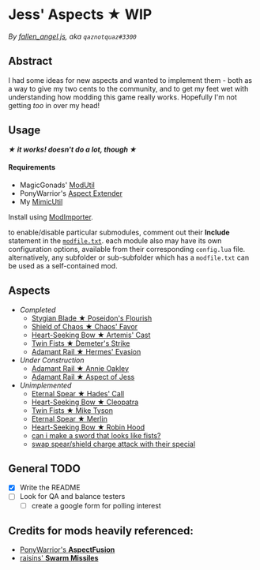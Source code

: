 # Jess' Aspects ★ WIP
*By [fallen_angel.js](https://twitch.tv/qaznotquaz "come watch me on twitch!"), aka `qaznotquaz#3300`*

## Abstract
I had some ideas for new aspects and wanted to implement them - both as a way to give my two cents to the community, and to get my feet wet with understanding how modding this game really works. Hopefully I'm not getting *too* in over my head!

## Usage
***★ it works! doesn't do a lot, though ★***

#### Requirements
- MagicGonads' [ModUtil](https://www.nexusmods.com/hades/mods/27)
- PonyWarrior's [Aspect Extender](https://www.nexusmods.com/hades/mods/115)
- My [MimicUtil](https://www.nexusmods.com/hades/mods/117/)

Install using [ModImporter](https://www.nexusmods.com/hades/mods/26).

to enable/disable particular submodules, comment out their **Include** statement in the [`modfile.txt`](modfile.txt). each module also may have its own configuration options, available from their corresponding `config.lua` file. alternatively, any subfolder or sub-subfolder which has a `modfile.txt` can be used as a self-contained mod.

## Aspects
- *Completed*
  - [Stygian Blade ★ Poseidon's Flourish](BoonsAsAspects)
  - [Shield of Chaos ★ Chaos' Favor](BoonsAsAspects)
  - [Heart-Seeking Bow ★ Artemis' Cast](BoonsAsAspects)
  - [Twin Fists ★ Demeter's Strike](BoonsAsAspects)
  - [Adamant Rail ★ Hermes' Evasion](BoonsAsAspects)
- *Under Construction*
  - [Adamant Rail ★ Annie Oakley](JessNewAspects/LittleSureshot)
  - [Adamant Rail ★ Aspect of Jess](JessNewAspects/MagicBombs)
- *Unimplemented*
  - [Eternal Spear ★ Hades' Call](BoonsAsAspects)
  - [Heart-Seeking Bow ★ Cleopatra](JessNewAspects/temp_Cleopatra)
  - [Twin Fists ★ Mike Tyson](JessNewAspects/temp_MikeTyson)
  - [Eternal Spear ★ Merlin](JessNewAspects/temp_Merlin)
  - [Heart-Seeking Bow ★ Robin Hood](JessNewAspects/Philanthropist)
  - [can i make a sword that looks like fists?](MiscConcepts/InaccurateGraphics)
  - [swap spear/shield charge attack with their special](MiscConcepts/InverseAttacks)

## General TODO
- [x] Write the README
- [ ] Look for QA and balance testers
  - [ ] create a google form for polling interest

## Credits for mods heavily referenced:
- [PonyWarrior's **AspectFusion**](https://github.com/PonyWarrior/HadesModRepo/tree/master/AspectFusion)
- [raisins' **Swarm Missiles**](https://www.nexusmods.com/hades/mods/92)
<!--
Commented out since I haven't used this /yet/, but leaving it here because I suspect I /will/.
[Shy's Aspects Rework](https://www.nexusmods.com/hades/mods/65)
-->
